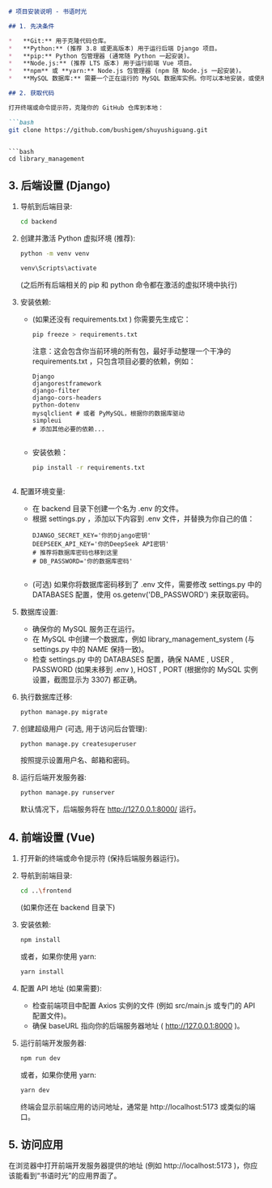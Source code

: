 ```markdown
# 项目安装说明 - 书语时光

## 1. 先决条件

*   **Git:** 用于克隆代码仓库。
*   **Python:** (推荐 3.8 或更高版本) 用于运行后端 Django 项目。
*   **pip:** Python 包管理器 (通常随 Python 一起安装)。
*   **Node.js:** (推荐 LTS 版本) 用于运行前端 Vue 项目。
*   **npm** 或 **yarn:** Node.js 包管理器 (npm 随 Node.js 一起安装)。
*   **MySQL 数据库:** 需要一个正在运行的 MySQL 数据库实例。你可以本地安装，或使用 Docker。

## 2. 获取代码

打开终端或命令提示符，克隆你的 GitHub 仓库到本地：

```bash
git clone https://github.com/bushigem/shuyushiguang.git
 ```
```

```bash
cd library_management
 ```

## 3. 后端设置 (Django)
1. 导航到后端目录:
   
   ```bash
   cd backend
    ```
2. 创建并激活 Python 虚拟环境 (推荐):
   
   ```bash
   python -m venv venv
    ```
   
   ```bash
   venv\Scripts\activate
    ```
   
   (之后所有后端相关的 pip 和 python 命令都在激活的虚拟环境中执行)
3. 安装依赖:
   
   - (如果还没有 requirements.txt ) 你需要先生成它：
     ```bash
     pip freeze > requirements.txt
      ```
      注意：这会包含你当前环境的所有包，最好手动整理一个干净的 requirements.txt ，只包含项目必要的依赖，例如：
     ```plaintext
     Django
     djangorestframework
     django-filter
     django-cors-headers
     python-dotenv
     mysqlclient # 或者 PyMySQL，根据你的数据库驱动
     simpleui
     # 添加其他必要的依赖...
      ```
     ```
   - 安装依赖：
     ```bash
     pip install -r requirements.txt
      ```
     ```
4. 配置环境变量:
   
   - 在 backend 目录下创建一个名为 .env 的文件。
   - 根据 settings.py ，添加以下内容到 .env 文件，并替换为你自己的值：
     ```plaintext
     DJANGO_SECRET_KEY='你的Django密钥'
     DEEPSEEK_API_KEY='你的DeepSeek API密钥'
     # 推荐将数据库密码也移到这里
     # DB_PASSWORD='你的数据库密码'
      ```
     ```
   - (可选) 如果你将数据库密码移到了 .env 文件，需要修改 settings.py 中的 DATABASES 配置，使用 os.getenv('DB_PASSWORD') 来获取密码。
5. 数据库设置:
   
   - 确保你的 MySQL 服务正在运行。
   - 在 MySQL 中创建一个数据库，例如 library_management_system (与 settings.py 中的 NAME 保持一致)。
   - 检查 settings.py 中的 DATABASES 配置，确保 NAME , USER , PASSWORD (如果未移到 .env ), HOST , PORT (根据你的 MySQL 实例设置，截图显示为 3307) 都正确。
6. 执行数据库迁移:
   
   ```bash
   python manage.py migrate
    ```
7. 创建超级用户 (可选, 用于访问后台管理):
   
   ```bash
   python manage.py createsuperuser
    ```
   
   按照提示设置用户名、邮箱和密码。
8. 运行后端开发服务器:
   
   ```bash
   python manage.py runserver
    ```
   
   默认情况下，后端服务将在 http://127.0.0.1:8000/ 运行。
## 4. 前端设置 (Vue)
1. 打开新的终端或命令提示符 (保持后端服务器运行)。
2. 导航到前端目录:
   
   ```bash
   cd ..\frontend
    ```
   
   (如果你还在 backend 目录下)
3. 安装依赖:
   
   ```bash
   npm install
    ```
   
   或者，如果你使用 yarn:
   
   ```bash
   yarn install
    ```
4. 配置 API 地址 (如果需要):
   
   - 检查前端项目中配置 Axios 实例的文件 (例如 src/main.js 或专门的 API 配置文件)。
   - 确保 baseURL 指向你的后端服务器地址 ( http://127.0.0.1:8000 )。
5. 运行前端开发服务器:
   
   ```bash
   npm run dev
    ```
   
   或者，如果你使用 yarn:
   
   ```bash
   yarn dev
    ```
   
   终端会显示前端应用的访问地址，通常是 http://localhost:5173 或类似的端口。
## 5. 访问应用
在浏览器中打开前端开发服务器提供的地址 (例如 http://localhost:5173 )，你应该能看到“书语时光”的应用界面了。